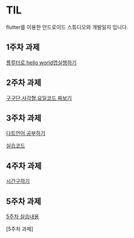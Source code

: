 # TIL

flutter를 이용한 안드로이드 스튜디오와 개발일지 입니다.

## 1주차 과제

[플루터로 hello world앱실행하기](https://github.com/izuna69/app/blob/test2/2021136057_b/%ED%94%8C%EB%A3%A8%ED%84%B0%EB%A1%9C%20hello%20world%20%EC%95%B1%EC%8B%A4%ED%96%89%ED%95%98%EA%B8%B0%201b230e98279f8038bc9afa1ec9603995.md)

## 2주차 과제


[구구단,사각형,요일코드 짜보기](https://github.com/izuna69/app/blob/test2/2021136057_b/2%EC%A3%BC%EC%B0%A8%EA%B3%BC%EC%A0%9C.md) 

## 3주차 과제

[다트언어 공부하기](https://github.com/izuna69/app/blob/test2/2021136057_b/dart%EC%96%B8%EC%96%B4%201bd30e98279f80fb84b9c52a2e9f6ab5.md)

[실습코드](https://github.com/izuna69/app/blob/test2/2021136057_b/%EC%8B%A4%EC%8A%B5%20%EC%BD%94%EB%93%9C%201c74f7ca3dd98041a492dcd2f0a9767a.md)
## 4주차 과제 

[시간구하기](https://github.com/izuna69/app/blob/test2/2021136057_b/%EC%8B%9C%EA%B0%84%20%EA%B5%AC%ED%95%98%EA%B8%B0%201c74f7ca3dd98041a492dcd2f0a9767a.md)

## 5주차 과제

[5주차 실습내용](https://github.com/izuna69/app/blob/test2/2021136057_b/5%EC%A3%BC%EC%B0%A8%20%EC%8B%A4%EC%8A%B5%201ce4f7ca3dd9801cab77d57df90876a5.md)

[5주차 과제]



